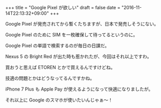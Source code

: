 +++
title = "Google Pixel が欲しい"
draft = false
date = "2016-11-14T22:13:32+09:00"
+++

Google Pixel が発売されてから暫くたちますが、日本で発売しそうにない。

Google Pixel のために SIM を一枚確保して待ってるというのに。

Google Pixel の単語で検索するのが毎日の日課だ。

Nexus 5 の Bright Red が出た時も惹かれたが、今回はそれ以上ですわ。

買おうと思えば ETOREN とかで買えるんですけどね。

技適の問題とかはどうなってるんですかね。

iPhone 7 Plus も Apple Pay が使えるようになって快適になりましたが。

それ以上に Google のスマホが使いたいんじゃぁ〜！
